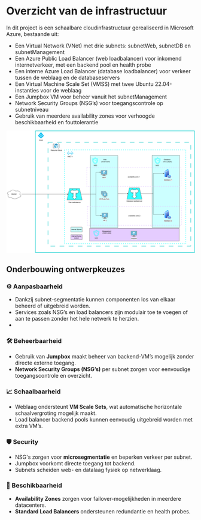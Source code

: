 # Overzicht van de infrastructuur
In dit project is een schaalbare cloudinfrastructuur gerealiseerd in Microsoft Azure, bestaande uit:
* Een Virtual Network (VNet) met drie subnets: subnetWeb, subnetDB en subnetManagement
* Een Azure Public Load Balancer (web loadbalancer) voor inkomend internetverkeer, met een backend pool en health   probe
* Een interne Azure Load Balancer (database loadbalancer) voor verkeer tussen de weblaag en de databaseservers
* Een Virtual Machine Scale Set (VMSS) met twee Ubuntu 22.04-instanties voor de weblaag
* Een Jumpbox VM voor beheer vanuit het subnetManagement
* Network Security Groups (NSG’s) voor toegangscontrole op subnetniveau
* Gebruik van meerdere availability zones voor verhoogde beschikbaarheid en fouttolerantie

![alt text](image.png)

##  Onderbouwing ontwerpkeuzes

### ⚙️ Aanpasbaarheid
- Dankzij subnet-segmentatie kunnen componenten los van elkaar beheerd of uitgebreid worden.
- Services zoals NSG’s en load balancers zijn modulair toe te voegen of aan te passen zonder het hele netwerk te herzien.
- 

### 🛠 Beheerbaarheid
- Gebruik van **Jumpbox** maakt beheer van backend-VM’s mogelijk zonder directe externe toegang.
- **Network Security Groups (NSG’s)** per subnet zorgen voor eenvoudige toegangscontrole en overzicht.

### 📈 Schaalbaarheid
- Weblaag ondersteunt **VM Scale Sets**, wat automatische horizontale schaalvergroting mogelijk maakt.
- Load balancer backend pools kunnen eenvoudig uitgebreid worden met extra VM’s.

### 🛡 Security
- NSG's zorgen voor **microsegmentatie** en beperken verkeer per subnet.
- Jumpbox voorkomt directe toegang tot backend.
- Subnets scheiden web- en datalaag fysiek op netwerklaag.

### 🔁 Beschikbaarheid
- **Availability Zones** zorgen voor failover-mogelijkheden in meerdere datacenters.
- **Standard Load Balancers** ondersteunen redundantie en health probes.
